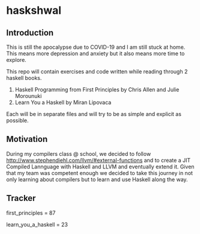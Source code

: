 # haskshwal

## Introduction

This is still the apocalypse due to COVID-19 and I am still stuck at home. This means more depression and anxiety but it also means more time to explore.

This repo will contain exercises and code written while reading through 2 haskell books.
1. Haskell Programming from First Principles by Chris Allen and Julie Morounuki
2. Learn You a Haskell by Miran Lipovaca

Each will be in separate files and will try to be as simple and explicit as possible.

## Motivation

During my compilers class @ school, we decided to follow http://www.stephendiehl.com/llvm/#external-functions and to create a JIT Compiled Lannguage with Haskell and LLVM and eventually extend it. 
Given that my team was competent enough we decided to take this journey in not only learning about compilers but to learn and use Haskell along the way.

## Tracker

first_principles = 87

learn_you_a_haskell = 23